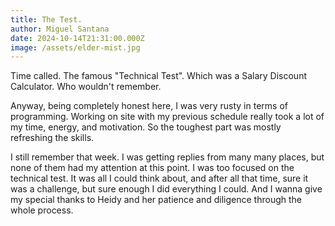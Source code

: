 ```yaml
---
title: The Test.
author: Miguel Santana
date: 2024-10-14T21:31:00.000Z
image: /assets/elder-mist.jpg
---
```

Time called. The famous "Technical Test". Which was a Salary Discount Calculator. Who wouldn't remember.

Anyway, being completely honest here, I was very rusty in terms of programming. Working on site with my previous schedule really took a lot of my time, energy, and motivation. So the toughest part was mostly refreshing the skills.

I still remember that week. I was getting replies from many many places, but none of them had my attention at this point. I was too focused on the technical test. It was all I could think about, and after all that time, sure it was a challenge, but sure enough I did everything I could. And I wanna give my special thanks to Heidy and her patience and diligence through the whole process.
